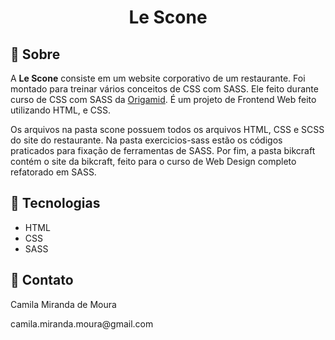 <h1 align="center">
    Le Scone
</h1>

## :bookmark: Sobre

A **Le Scone** consiste em um website corporativo de um restaurante. Foi montado para treinar vários conceitos de CSS com SASS. Ele feito durante curso de CSS com SASS da [Origamid](https://www.origamid.com/). É um projeto de Frontend Web feito utilizando HTML, e CSS. 

Os arquivos na pasta scone possuem todos os arquivos HTML, CSS e SCSS do site do restaurante. Na pasta exercicios-sass estão os códigos praticados para fixação de ferramentas de SASS. Por fim, a pasta bikcraft contém o site da bikcraft, feito para o curso de Web Design completo refatorado em SASS.

## :rocket: Tecnologias

- HTML
- CSS
- SASS


## :email: Contato

<p>Camila Miranda de Moura</p>
camila.miranda.moura@gmail.com
